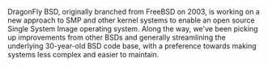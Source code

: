 DragonFly BSD, originally branched from FreeBSD on 2003, is working on a new approach to SMP and other kernel systems to enable an open source Single System Image operating system.  Along the way, we've been picking up improvements from other BSDs and generally streamlining the underlying 30-year-old BSD code base, with a preference towards making systems less complex and easier to maintain.
